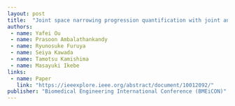 ```yaml
---
layout: post
title:  "Joint space narrowing progression quantification with joint angle correction in rheumatoid arthritis"
authors:
 - name: Yafei Ou
 - name: Prasoon Ambalathankandy
 - name: Ryunosuke Furuya
 - name: Seiya Kawada
 - name: Tamotsu Kamishima
 - name: Masayuki Ikebe
links:
 - name: Paper
   link: "https://ieeexplore.ieee.org/abstract/document/10012092/"
publisher: "Biomedical Engineering International Conference (BMEiCON)"
---
```


